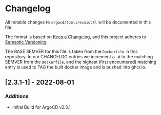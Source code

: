 # Changelog

All notable changes to `argocd/tools/evoiqctl` will be documented in this file.

The format is based on [Keep a Changelog](https://keepachangelog.com/en/1.0.0/),
and this project adheres to [Semantic Versioning](https://semver.org/spec/v2.0.0.html).

The BASE SEMVER for this file is taken from the `Dockerfile` in this repository.  In our
CHANGELOG entries we increment a `-#` to the matching SEMVER from the `Dockerfile`, and
the highest (first encountered) matching entry is used to TAG the built docker image and
is pushed into ghcr.io.

## [2.3.1-1] - 2022-08-01

### Additions

- Initial Build for ArgoCD v2.3.1
